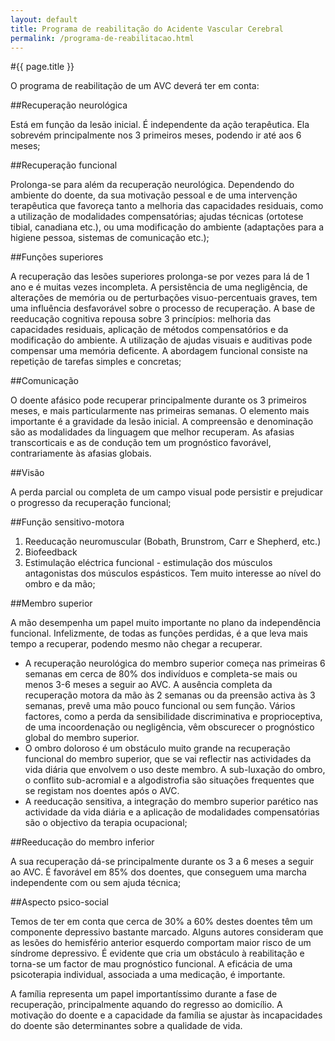 ```yaml
---
layout: default
title: Programa de reabilitação do Acidente Vascular Cerebral
permalink: /programa-de-reabilitacao.html
---
```


#{{ page.title }}

O programa de reabilitação de um AVC deverá ter em conta:

##Recuperação neurológica

Está em função da lesão inicial. É independente da ação terapêutica. Ela sobrevém principalmente nos 3 primeiros meses, podendo ir até aos 6 meses;

##Recuperação funcional

Prolonga-se para além da recuperação neurológica. Dependendo do ambiente do doente, da sua motivação pessoal e de uma intervenção terapêutica que favoreça tanto a melhoria das capacidades residuais, como a utilização de modalidades compensatórias; ajudas técnicas (ortotese tibial, canadiana etc.), ou uma modificação do ambiente (adaptações para a higiene pessoa, sistemas de comunicação etc.);

##Funções superiores

A recuperação das lesões superiores prolonga-se por vezes para lá de 1 ano e é muitas vezes incompleta. A persistência de uma negligência, de alterações de memória ou de perturbações visuo-percentuais graves, tem uma influência desfavorável sobre o processo de recuperação. A base de reeducação cognitiva repousa sobre 3 princípios: melhoria das capacidades residuais, aplicação de métodos compensatórios e da modificação do ambiente. A utilização de ajudas visuais e auditivas pode compensar uma memória deficente. A abordagem funcional consiste na repetição de tarefas simples e concretas;

##Comunicação

O doente afásico pode recuperar principalmente durante os 3 primeiros meses, e mais particularmente nas primeiras semanas. O elemento mais importante é a gravidade da lesão inicial. A compreensão e denominação são as modalidades da linguagem que melhor recuperam. As afasias transcorticais e as de condução tem um prognóstico favorável, contrariamente às afasias globais.

##Visão

A perda parcial ou completa de um campo visual pode persistir e prejudicar o progresso da recuperação funcional;

##Função sensitivo-motora

1. Reeducação neuromuscular (Bobath, Brunstrom, Carr e Shepherd, etc.)
2. Biofeedback
3. Estimulação eléctrica funcional - estimulação dos músculos antagonistas dos músculos espásticos. Tem muito interesse ao nível do ombro e da mão;

##Membro superior

A mão desempenha um papel muito importante no plano da independência funcional. Infelizmente, de todas as funções perdidas, é a que leva mais tempo a recuperar, podendo mesmo não chegar a recuperar.

* A recuperação neurológica do membro superior começa nas primeiras 6 semanas em cerca de 80% dos indivíduos e completa-se mais ou menos 3-6 meses a seguir ao AVC. A ausência completa da recuperação motora da mão às 2 semanas ou da preensão activa às 3 semanas, prevê uma mão pouco funcional ou sem função. Vários factores, como a perda da sensibilidade discriminativa e proprioceptiva, de uma incoordenação ou negligência, vêm obscurecer o prognóstico global do membro superior.
* O ombro doloroso é um obstáculo muito grande na recuperação funcional do membro superior, que se vai reflectir nas actividades da vida diária que envolvem o uso deste membro. A sub-luxação do ombro, o conflito sub-acromial e a algodistrofia são situações frequentes que se registam nos doentes após o AVC.
* A reeducação sensitiva, a integração do membro superior parético nas actividade da vida diária e a aplicação de modalidades compensatórias são o objectivo da terapia ocupacional;

##Reeducação do membro inferior

A sua recuperação dá-se principalmente durante os 3 a 6 meses a seguir ao AVC. É favorável em 85% dos doentes, que conseguem uma marcha independente com ou sem ajuda técnica;

##Aspecto psico-social

Temos de ter em conta que cerca de 30% a 60% destes doentes têm um componente depressivo bastante marcado. Alguns autores consideram que as lesões do hemisfério anterior esquerdo comportam maior risco de um síndrome depressivo. É evidente que cria um obstáculo à reabilitação e torna-se um factor de mau prognóstico funcional. A eficácia de uma psicoterapia individual, associada a uma medicação, é importante.

A família representa um papel importantíssimo durante a fase de recuperação, principalmente aquando do regresso ao domicílio. A motivação do doente e a capacidade da família se ajustar às incapacidades do doente são determinantes sobre a qualidade de vida.
